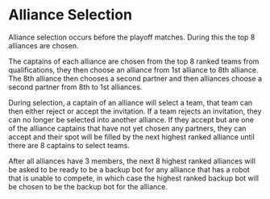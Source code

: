 # Alliance Selection

Alliance selection occurs before the playoff matches. During this the top 8 alliances are chosen.

The captains of each alliance are chosen from the top 8 ranked teams from qualifications, they then choose an alliance from 1st alliance to 8th alliance. The 8th alliance then chooses a second partner and then alliances choose a second partner from 8th to 1st alliances.

During selection, a captain of an alliance will select a team, that team can then either reject or accept the invitation. If a team rejects an invitation, they can no longer be selected into another alliance. If they accept but are one of the alliance captains that have not yet chosen any partners, they can accept and their spot will be filled by the next highest ranked alliance until there are 8 captains to select teams.

After all alliances have 3 members, the next 8 highest ranked alliances will be asked to be ready to be a backup bot for any alliance that has a robot that is unable to compete, in which case the highest ranked backup bot will be chosen to be the backup bot for the alliance.&#x20;
